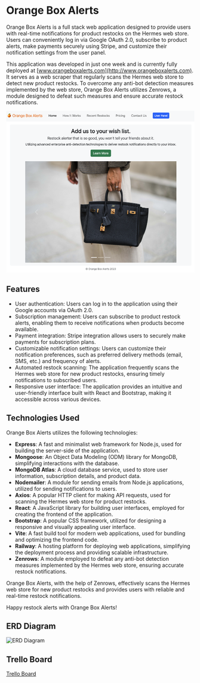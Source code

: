 # Orange Box Alerts

Orange Box Alerts is a full stack web application designed to provide users with real-time notifications for product restocks on the Hermes web store. Users can conveniently log in via Google OAuth 2.0, subscribe to product alerts, make payments securely using Stripe, and customize their notification settings from the user panel.

This application was developed in just one week and is currently fully deployed at [www.orangeboxalerts.com](http://www.orangeboxalerts.com). It serves as a web scraper that regularly scans the Hermes web store to detect new product restocks. To overcome any anti-bot detection measures implemented by the web store, Orange Box Alerts utilizes Zenrows, a module designed to defeat such measures and ensure accurate restock notifications.

![Screenshot](https://github.com/kevinleet/Orange-Box-Alerts/blob/main/client/src/images/screenshot.png?raw=true)

## Features

- User authentication: Users can log in to the application using their Google accounts via OAuth 2.0.
- Subscription management: Users can subscribe to product restock alerts, enabling them to receive notifications when products become available.
- Payment integration: Stripe integration allows users to securely make payments for subscription plans.
- Customizable notification settings: Users can customize their notification preferences, such as preferred delivery methods (email, SMS, etc.) and frequency of alerts.
- Automated restock scanning: The application frequently scans the Hermes web store for new product restocks, ensuring timely notifications to subscribed users.
- Responsive user interface: The application provides an intuitive and user-friendly interface built with React and Bootstrap, making it accessible across various devices.

## Technologies Used

Orange Box Alerts utilizes the following technologies:

- **Express**: A fast and minimalist web framework for Node.js, used for building the server-side of the application.
- **Mongoose**: An Object Data Modeling (ODM) library for MongoDB, simplifying interactions with the database.
- **MongoDB Atlas**: A cloud database service, used to store user information, subscription details, and product data.
- **Nodemailer**: A module for sending emails from Node.js applications, utilized for sending notifications to users.
- **Axios**: A popular HTTP client for making API requests, used for scanning the Hermes web store for product restocks.
- **React**: A JavaScript library for building user interfaces, employed for creating the frontend of the application.
- **Bootstrap**: A popular CSS framework, utilized for designing a responsive and visually appealing user interface.
- **Vite**: A fast build tool for modern web applications, used for bundling and optimizing the frontend code.
- **Railway**: A hosting platform for deploying web applications, simplifying the deployment process and providing scalable infrastructure.
- **Zenrows**: A module employed to defeat any anti-bot detection measures implemented by the Hermes web store, ensuring accurate restock notifications.

Orange Box Alerts, with the help of Zenrows, effectively scans the Hermes web store for new product restocks and provides users with reliable and real-time restock notifications.

Happy restock alerts with Orange Box Alerts!

## ERD Diagram

![ERD Diagram](https://github.com/kevinleet/hermes_alerter/blob/main/hermes_alerter_erd.drawio.png)

## Trello Board

[Trello Board](https://trello.com/b/SDWqp7Rf/hermes-alerter)
